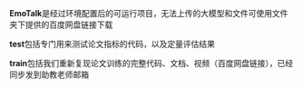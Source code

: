 **EmoTalk**是经过环境配置后的可运行项目，无法上传的大模型和文件可使用文件夹下提供的百度网盘链接下载

**test**包括专门用来测试论文指标的代码，以及定量评估结果

**train**包括我们重新复现论文训练的完整代码、文档、视频（百度网盘链接），已经同步发到助教老师邮箱